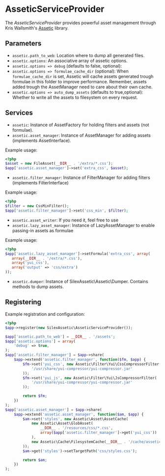 AsseticServiceProvider
======================

The *AsseticServiceProvider* provides powerful asset management through Kris Wallsmith's [Assetic](https://github.com/kriswallsmith/assetic) library.

Parameters
----------

* ```assetic.path_to_web```: Location where to dump all generated files.
* ```assetic.options```: An associative array of assetic options.
 * ```assetic.options => debug``` (defaults to false, optional):
 * ```assetic.options => formulae_cache_dir``` (optional): When ```formulae_cache_dir``` is set, Assetic will cache assets generated trough formulae in this folder to improve performance. Remember, assets added trough the AssetManager need to care about their own cache.
 * ```assetic.options => auto_dump_assets``` (defaults to true,optional): Whether to write all the assets to filesystem on every request.

Services
--------

* ```assetic```: Instance of AssetFactory for holding filters and assets (not formulae).
* ```assetic.asset_manager```: Instance of AssetManager for adding assets (implements AssetInterface).

 Example usage:
 ```php
<?php
$asset = new FileAsset(__DIR__ . '/extra/*.css');
$app['assetic.asset_manager']->set('extra_css', $asset);
```
* ```assetic.filter_manager```: Instance of FilterManager for adding filters (implements FilterInterface)

 Example usage:
 ```php
<?php
$filter = new CssMinFilter();
$app['assetic.filter_manager']->set('css_min', $filter);
```

* ```assetic.asset_writer```: If you need it, feel free to use
* ```assetic.lazy_asset_manager```:  Instance of LazyAssetManager to enable passing-in assets as formulae

 Example usage:
 ```php
<?php
$app['assetic.lazy_asset_manager']->setFormula('extra_css', array(
    array(__DIR__ . '/extra/*.css'),
    array('yui_css'),
    array('output' => 'css/extra')
));
```

* ```assetic.dumper```:  Instance of SilexAssetic\Assetic\Dumper. Contains methods to dump assets.

Registering
-----------

Example registration and configuration:

```php
<?php
$app->register(new SilexAssetic\AsseticServiceProvider());

$app['assetic.path_to_web'] = __DIR__ . '/assets';
$app['assetic.options'] = array(
	'debug' => true,
);
$app['assetic.filter_manager'] = $app->share(
    $app->extend('assetic.filter_manager', function($fm, $app) {
        $fm->set('yui_css', new Assetic\Filter\Yui\CssCompressorFilter(
            '/usr/share/yui-compressor/yui-compressor.jar'
        ));
        $fm->set('yui_js', new Assetic\Filter\Yui\JsCompressorFilter(
            '/usr/share/yui-compressor/yui-compressor.jar'
        ));

        return $fm;
    })
);
$app['assetic.asset_manager'] = $app->share(
    $app->extend('assetic.asset_manager', function($am, $app) {
        $am->set('styles', new Assetic\Asset\AssetCache(
            new Assetic\Asset\GlobAsset(
                __DIR__ . '/resources/css/*.css',
                array($app['assetic.filter_manager']->get('yui_css'))
            ),
            new Assetic\Cache\FilesystemCache(__DIR__ . '/cache/assetic')
        ));
        $am->get('styles')->setTargetPath('css/styles.css');

        return $am;
    })
);
```
